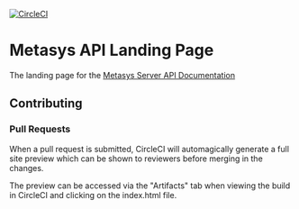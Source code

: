 [![CircleCI](https://circleci.com/gh/metasys-server/api-landing.svg?style=svg)](https://circleci.com/gh/metasys-server/api-landing)

<!-- cSpell:ignore apiaryio -->
# Metasys API Landing Page

The landing page for the [Metasys Server API Documentation](https://metasys-server.github.io/api-landing)

## Contributing

### Pull Requests

When a pull request is submitted, CircleCI will automagically generate a full site preview which can be shown to reviewers before merging in the changes.

The preview can be accessed via the "Artifacts" tab when viewing the build in CircleCI and clicking on the index.html file.
